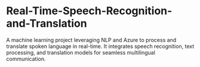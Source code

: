 # Real-Time-Speech-Recognition-and-Translation
A machine learning project leveraging NLP and Azure to process and translate spoken language in real-time. It integrates speech recognition, text processing, and translation models for seamless multilingual communication.
